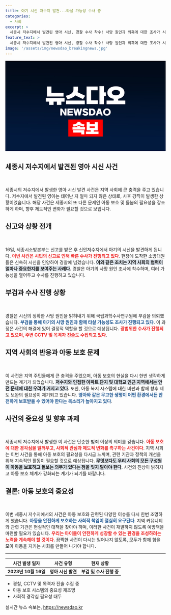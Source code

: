 ```yaml
---
title: 아기 시신 저수지 발견...타살 가능성 수사 중
categories:
  - 사회
excerpt: >
  세종시 저수지에서 발견된 영아 시신, 경찰 수사 착수! 사망 원인과 의혹에 대한 조사가 시작되며, 아파트 단지와 캠퍼스 인접의 충격적인 사건이 드러나고 있다. 궁금증을 자아내는 이 끔찍한 사건의 전말은?
feature_text: >
  세종시 저수지에서 발견된 영아 시신, 경찰 수사 착수! 사망 원인과 의혹에 대한 조사가 시작되며, 아파트 단지와 캠퍼스 인접의 충격적인 사건이 드러나고 있다. 궁금증을 자아내는 이 끔찍한 사건의 전말은?
image: '/assets/img/newsdao_breakingnews.jpg'
---
```


<p><img src="/assets/img/newsdao_breakingnews.jpg" alt="koreaapp 속보" /></p>

<h2 data-ke-size="size26">세종시 저수지에서 발견된 영아 시신 사건</h2>

<p data-ke-size="size16">&nbsp;</p>

<p data-ke-size="size16">세종시의 저수지에서 발생한 영아 시신 발견 사건은 지역 사회에 큰 충격을 주고 있습니다. 저수지에서 발견된 영아는 태어난 지 얼마 되지 않은 상태로, 사후 강직이 발생한 상황이었습니다. 해당 사건은 세종시의 또 다른 문제인 아동 보호 및 돌봄의 필요성을 강조하게 하며, 향후 제도적인 변화가 필요할 것으로 보입니다.</p>

<h2 data-ke-size="size26">신고와 상황 전개</h2>

<p data-ke-size="size16">&nbsp;</p>

<p data-ke-size="size16">16일, 세종시소방본부는 신고를 받은 후 신안저수지에서 아기의 시신을 발견하게 됩니다. <b><span style="color: #ee2323;">이번 사건은 시민의 신고로 인해 빠른 수사가 진행되고 있다</span></b>. 현장에 도착한 소방대원들은 신속히 시신을 인양하여 경찰에 넘겼습니다. <b><span style="background-color: #21538527;">이와 같은 조치는 지역 사회의 협력이 얼마나 중요한지를 보여주는 사례다</span></b>. 경찰은 아기의 사망 원인 조사에 착수하며, 여러 가능성을 열어두고 수사를 진행하고 있습니다.</p>

<h2 data-ke-size="size26">부검과 수사 진행 상황</h2>

<p data-ke-size="size16">&nbsp;</p>

<p data-ke-size="size16">경찰은 시신의 정확한 사망 원인을 밝혀내기 위해 국립과학수사연구원에 부검을 의뢰했습니다. <b><span style="color: #1a5490;">부검을 통해 아기의 사망 원인과 함께 타살 가능성도 조사가 진행되고 있다</span></b>. 이 과정은 사건의 해결에 있어 결정적 역할을 할 것으로 예상됩니다. <b><span style="color: #ee2323;">광범위한 수사가 진행되고 있으며, 주변 CCTV 및 목격자 진술도 수집되고 있다</span></b>.</p>

<h2 data-ke-size="size26">지역 사회의 반응과 아동 보호 문제</h2>

<p data-ke-size="size16">&nbsp;</p>

<p data-ke-size="size16">이 사건은 지역 주민들에게 큰 충격을 주었으며, 아동 보호의 현실을 다시 한번 생각하게 만드는 계기가 되었습니다. <b><span style="background-color: #21538527;">저수지와 인접한 아파트 단지 및 대학교 인근 지역에서는 안전 문제에 대한 우려가 커지고 있다</span></b>. 또한, 아동 복지 시스템에 대한 비판과 함께 향후 제도 보완의 필요성이 제기되고 있습니다. <b><span style="color: #1a5490;">영아와 같은 무고한 생명이 어떤 환경에서든 안전하게 보호받을 수 있어야 한다는 목소리가 높아지고 있다</span></b>.</p>

<h2 data-ke-size="size26">사건의 중요성 및 향후 과제</h2>

<p data-ke-size="size16">&nbsp;</p>

<p data-ke-size="size16">세종시의 저수지에서 발생한 이 사건은 단순한 범죄 이상의 의미를 갖습니다. <b><span style="color: #ee2323;">아동 보호에 대한 경각심을 일깨우고, 사회적 관심과 제도적 변화를 촉구하는 사건이다</span></b>. 지역 사회는 이번 사건을 통해 아동 보호의 필요성을 다시금 느끼며, 관련 기관과 정책의 개선을 위해 지속적인 활동이 필요할 것으로 예상됩니다. <b><span style="background-color: #21538527;">무엇보다도 우리 사회의 모든 구성원이 아동을 보호하고 돌보는 의무가 있다는 점을 잊지 말아야 한다</span></b>. 사건의 진상이 밝혀지고 아동 보호 체계가 강화되는 계기가 되기를 바랍니다.</p>

<h2 data-ke-size="size26">결론: 아동 보호의 중요성</h2>

<p data-ke-size="size16">&nbsp;</p>

<p data-ke-size="size16">이번 세종시 저수지에서의 사건은 아동 보호와 관련된 다양한 이슈를 다시 한번 조명하게 했습니다. <b><span style="color: #1a5490;">아동을 안전하게 보호하는 사회적 책임이 절실히 요구된다</span></b>. 지역 커뮤니티와 관련 기관은 현실적인 대책을 찾아야 하며, 이러한 사건이 재발하지 않도록 예방책을 마련할 필요가 있습니다. <b><span style="color: #ee2323;">우리는 아이들이 안전하게 성장할 수 있는 환경을 조성하려는 노력을 계속해야 할 것이다</span></b>. 끔찍한 사건이 다시는 일어나지 않도록, 모두가 함께 힘을 모아 아동을 지키는 사회를 만들어 나가야 합니다.</p>

<hr/> 

<table style="width: 100%;">
    <thead>
        <tr>
            <th style="text-align: center; height: 17px;"><b>사건 발생 일자</b></th>
            <th style="text-align: center; height: 17px;"><b>사건 유형</b></th>
            <th style="text-align: center; height: 17px;"><b>현재 상황</b></th>
        </tr>
    </thead>
    <tbody>
        <tr>
            <td style="text-align: center; height: 17px;"><b>2023년 10월 16일</b></td>
            <td style="text-align: center; height: 17px;"><b>영아 시신 발견</b></td>
            <td style="text-align: center; height: 17px;"><b>부검 및 수사 진행 중</b></td>
        </tr>
    </tbody>
</table>

<ul>
    <li>경찰, CCTV 및 목격자 진술 수집 중</li>
    <li>아동 보호 시스템의 중요성 재조명</li>
    <li>사회적 경각심 필요성 대두</li>
</ul>
실시간 뉴스 속보는, <a href="https://newsdao.kr" rel="dofollow">https://newsdao.kr</a>



